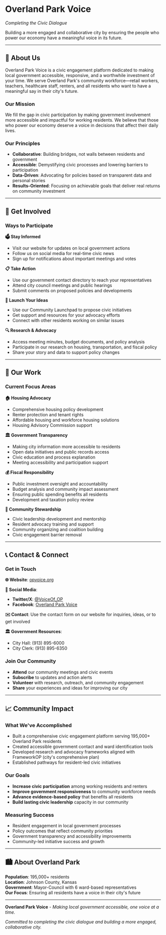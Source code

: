 # Overland Park Voice

*Completing the Civic Dialogue*

Building a more engaged and collaborative city by ensuring the people who power our economy have a meaningful voice in its future.

---

## 🌟 About Us

Overland Park Voice is a civic engagement platform dedicated to making local government accessible, responsive, and a worthwhile investment of your time. We serve Overland Park's community workforce—retail workers, teachers, healthcare staff, renters, and all residents who want to have a meaningful say in their city's future.

### Our Mission
We fill the gap in civic participation by making government involvement more accessible and impactful for working residents. We believe that those who power our economy deserve a voice in decisions that affect their daily lives.

### Our Principles
- **Collaborative**: Building bridges, not walls between residents and government
- **Accessible**: Demystifying civic processes and lowering barriers to participation  
- **Data-Driven**: Advocating for policies based on transparent data and personal stories
- **Results-Oriented**: Focusing on achievable goals that deliver real returns on community investment

---

## 🤝 Get Involved

### Ways to Participate

**🗳️ Stay Informed**
- Visit our website for updates on local government actions
- Follow us on social media for real-time civic news
- Sign up for notifications about important meetings and votes

**📋 Take Action**  
- Use our government contact directory to reach your representatives
- Attend city council meetings and public hearings
- Submit comments on proposed policies and developments

**🚀 Launch Your Ideas**
- Use our Community Launchpad to propose civic initiatives
- Get support and resources for your advocacy efforts
- Connect with other residents working on similar issues

**🔍 Research & Advocacy**
- Access meeting minutes, budget documents, and policy analysis
- Participate in our research on housing, transportation, and fiscal policy
- Share your story and data to support policy changes

---

## 💼 Our Work

### Current Focus Areas

**🏠 Housing Advocacy**
- Comprehensive housing policy development
- Renter protection and tenant rights
- Affordable housing and workforce housing solutions
- Housing Advisory Commission support

**🏛️ Government Transparency**  
- Making city information more accessible to residents
- Open data initiatives and public records access
- Civic education and process explanation
- Meeting accessibility and participation support

**💰 Fiscal Responsibility**
- Public investment oversight and accountability
- Budget analysis and community impact assessment
- Ensuring public spending benefits all residents
- Development and taxation policy review

**👥 Community Stewardship**
- Civic leadership development and mentorship
- Resident advocacy training and support
- Community organizing and coalition building
- Civic engagement barrier removal

---

## 📞 Contact & Connect

### Get in Touch

**🌐 Website**: [opvoice.org](https://opvoice.org)

**📱 Social Media**:
- **Twitter/X**: [@VoiceOf_OP](https://x.com/VoiceOf_OP)
- **Facebook**: [Overland Park Voice](https://www.facebook.com/profile.php?id=61578842542286)

**✉️ Contact**: Use the contact form on our website for inquiries, ideas, or to get involved

**🏛️ Government Resources**: 
- City Hall: (913) 895-6000
- City Clerk: (913) 895-6350

### Join Our Community

- **Attend** our community meetings and civic events
- **Subscribe** to updates and action alerts
- **Volunteer** with research, outreach, and community engagement
- **Share** your experiences and ideas for improving our city

---

## 📈 Community Impact

### What We've Accomplished
- Built a comprehensive civic engagement platform serving 195,000+ Overland Park residents
- Created accessible government contact and ward identification tools
- Developed research and advocacy frameworks aligned with FrameworkOP (city's comprehensive plan)
- Established pathways for resident-led civic initiatives

### Our Goals
- **Increase civic participation** among working residents and renters
- **Improve government responsiveness** to community workforce needs  
- **Advance evidence-based policy** that benefits all residents
- **Build lasting civic leadership** capacity in our community

### Measuring Success
- Resident engagement in local government processes
- Policy outcomes that reflect community priorities
- Government transparency and accessibility improvements
- Community-led initiative success and growth

---

## 🏙️ About Overland Park

**Population**: 195,000+ residents  
**Location**: Johnson County, Kansas  
**Government**: Mayor-Council with 6 ward-based representatives  
**Our Focus**: Ensuring all residents have a voice in their city's future

---

**Overland Park Voice** - *Making local government accessible, one voice at a time.*

*Committed to completing the civic dialogue and building a more engaged, collaborative city.*